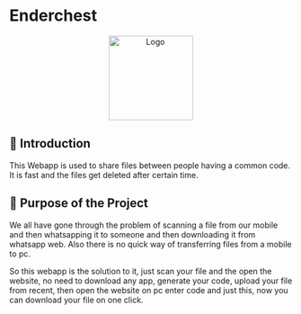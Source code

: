 ﻿# Enderchest
 
 <p align="center">
  <a href="https://github.com/snehd-eep/Ender-chest">
    <img src="https://drive.google.com/uc?export=view&id=1Z01xt2HBt6gPtZjBNjt9ZAflze91vvf8" alt="Logo" width="150" height="150">
  </a>
 
 ## 📌 Introduction

This Webapp is used to share files between people having a common code. It is fast and the files get deleted after certain time.

## 🎯 Purpose of the Project

We all have gone through the problem of scanning a file from our mobile and then whatsapping it to someone and then downloading it from whatsapp web. Also there is no quick
 way of transferring files from a mobile to pc. 
 
So this webapp is the solution to it, just scan your file and the open the website, no need to download any app, generate your code, upload your file from recent,
 then open the website on pc enter code and just this, now you can download your file on one click.
 
 
